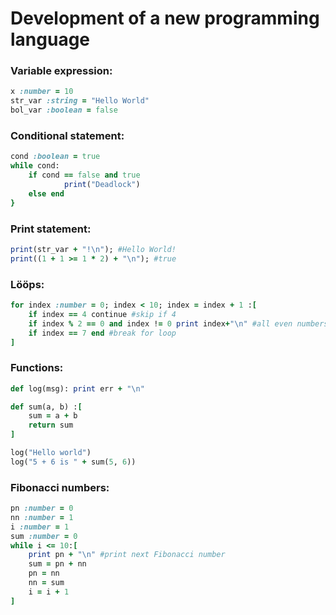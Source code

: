 # Development of a new programming language

### Variable expression:
```ruby
x :number = 10
str_var :string = "Hello World"
bol_var :boolean = false
```

### Conditional statement:
```ruby
cond :boolean = true
while cond:
	if cond == false and true
    		print("Deadlock")
  	else end
}
```

### Print statement:
```ruby
print(str_var + "!\n"); #Hello World!
print((1 + 1 >= 1 * 2) + "\n"); #true
```

### Lööps:
```ruby
for index :number = 0; index < 10; index = index + 1 :[
	if index == 4 continue #skip if 4
	if index % 2 == 0 and index != 0 print index+"\n" #all even numbers except 4
	if index == 7 end #break for loop
]
```

### Functions:
```ruby
def log(msg): print err + "\n"

def sum(a, b) :[
	sum = a + b
	return sum
]

log("Hello world")
log("5 + 6 is " + sum(5, 6))
```

### Fibonacci numbers:
```ruby
pn :number = 0
nn :number = 1
i :number = 1
sum :number = 0
while i <= 10:[
	print pn + "\n" #print next Fibonacci number
	sum = pn + nn
	pn = nn
	nn = sum
	i = i + 1
]
```
